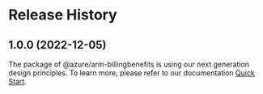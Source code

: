 # Release History
    
## 1.0.0 (2022-12-05)

The package of @azure/arm-billingbenefits is using our next generation design principles. To learn more, please refer to our documentation [Quick Start](https://aka.ms/js-track2-quickstart).
